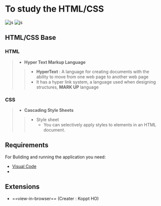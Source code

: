 # To study the HTML/CSS
![js](https://img.shields.io/badge/HTML-F7DF1E?style=for-the-badge&logo=JavaScript&logoColor=white)
![js](https://img.shields.io/badge/CSS-239120?&style=for-the-badge&logo=css3&logoColor=white)

## HTML/CSS Base
### HTML
> + **Hyper Text Markup Language**
> >  + **HyperText** : A language for creating documents with the ability to move from one web page to another web page
> >  + It has a hyper link system, a language used when designing structures, **MARK UP** language

### CSS
> + **Cascading Style Sheets**
> > + Style sheet
> >    - You can selectively apply styles to elements in an HTML document.


## Requirements

For Buliding and running the application you need:
+ [Visual Code](https://code.visualstudio.com)
+ 

## Extensions
+ ==view-in-browser== (Creater : Koppt HO)
